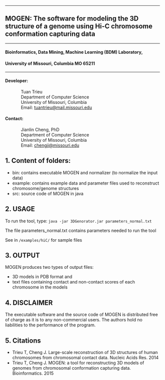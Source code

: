 
----------

## MOGEN: The software for modeling the 3D structure of a genome using Hi-C chromosome conformation capturing data #

----------

#### Bioinformatics, Data Mining, Machine Learning (BDM) Laboratory, 
#### University of Missouri, Columbia MO 65211

----------

#### Developer: <br/>
&nbsp;&nbsp;&nbsp;&nbsp;&nbsp;&nbsp;&nbsp;&nbsp;&nbsp;&nbsp;&nbsp;&nbsp; Tuan Trieu <br>
&nbsp;&nbsp;&nbsp;&nbsp;&nbsp;&nbsp;&nbsp;&nbsp;&nbsp;&nbsp;&nbsp;&nbsp; Department of Computer Science <br/>
&nbsp;&nbsp;&nbsp;&nbsp;&nbsp;&nbsp;&nbsp;&nbsp;&nbsp;&nbsp;&nbsp;&nbsp; University of Missouri, Columbia <br/>
&nbsp;&nbsp;&nbsp;&nbsp;&nbsp;&nbsp;&nbsp;&nbsp;&nbsp;&nbsp;&nbsp;&nbsp; Email: tuantrieu@mail.missouri.edu <br/>

#### Contact: <br/>
&nbsp;&nbsp;&nbsp;&nbsp;&nbsp;&nbsp;&nbsp;&nbsp;&nbsp;&nbsp;&nbsp;&nbsp; Jianlin Cheng, PhD <br/>
&nbsp;&nbsp;&nbsp;&nbsp;&nbsp;&nbsp;&nbsp;&nbsp;&nbsp;&nbsp;&nbsp;&nbsp; Department of Computer Science <br/>
&nbsp;&nbsp;&nbsp;&nbsp;&nbsp;&nbsp;&nbsp;&nbsp;&nbsp;&nbsp;&nbsp;&nbsp; University of Missouri, Columbia <br/>
&nbsp;&nbsp;&nbsp;&nbsp;&nbsp;&nbsp;&nbsp;&nbsp;&nbsp;&nbsp;&nbsp;&nbsp; Email: chengji@missouri.edu <br/>





## 1. Content of folders:
- bin: contains executable MOGEN and normalizer (to normalize the input data)
- example: contains example data and parameter files used to reconstruct chromosome/genome structures
- src: source code of MOGEN in java




## 2. USAGE ##

To run the tool, type: `java -jar 3DGenorator.jar parameters_normal.txt`

The file parameters_normal.txt contains parameters needed to run the tool

See in `/examples/hiC/` for sample files


## 3. OUTPUT ##

MOGEN produces two types of output files: 
	
- 3D models in PDB format and 
- text files containing contact and non-contact scores of each chromosome in the models


## 4. DISCLAIMER ##

The executable software and the source code of MOGEN is distributed free of 
charge as it is to any non-commercial users. The authors hold no liabilities to 
the performance of the program.

## 5. Citations
- Trieu T, Cheng J. Large-scale reconstruction of 3D structures of human chromosomes from chromosomal contact data. Nucleic Acids Res. 2014
- Trieu T, Cheng J. MOGEN: a tool for reconstructing 3D models of genomes from chromosomal conformation capturing data. Bioinformatics. 2015

